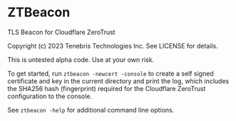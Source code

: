 # ZTBeacon

TLS Beacon for Cloudflare ZeroTrust

Copyright (c) 2023 Tenebris Technologies Inc. See LICENSE for details.

This is untested alpha code. Use at your own risk.

To get started, run `ztbeacon -newcert -console` to create a self signed certificate and key in the current directory
and print the log, which includes the SHA256 hash (fingerprint) required for the Cloudflare ZeroTrust configuration
to the console.

See `ztbeacon -help` for additional command line options.
